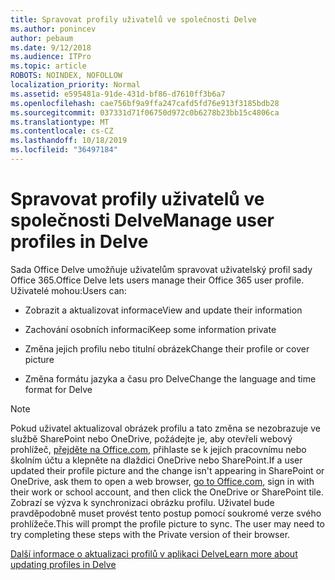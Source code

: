 ```yaml
---
title: Spravovat profily uživatelů ve společnosti Delve
ms.author: ponincev
author: pebaum
ms.date: 9/12/2018
ms.audience: ITPro
ms.topic: article
ROBOTS: NOINDEX, NOFOLLOW
localization_priority: Normal
ms.assetid: e595481a-91de-431d-bf86-d7610ff3b6a7
ms.openlocfilehash: cae756bf9a9ffa247cafd5fd76e913f3185bdb28
ms.sourcegitcommit: 037331d71f06750d972c0b6278b23bb15c4806ca
ms.translationtype: MT
ms.contentlocale: cs-CZ
ms.lasthandoff: 10/18/2019
ms.locfileid: "36497184"
---
```

# <a name="manage-user-profiles-in-delve"></a><span data-ttu-id="03a1a-102">Spravovat profily uživatelů ve společnosti Delve</span><span class="sxs-lookup"><span data-stu-id="03a1a-102">Manage user profiles in Delve</span></span>

<span data-ttu-id="03a1a-103">Sada Office Delve umožňuje uživatelům spravovat uživatelský profil sady Office 365.</span><span class="sxs-lookup"><span data-stu-id="03a1a-103">Office Delve lets users manage their Office 365 user profile.</span></span> <span data-ttu-id="03a1a-104">Uživatelé mohou:</span><span class="sxs-lookup"><span data-stu-id="03a1a-104">Users can:</span></span>
  
- <span data-ttu-id="03a1a-105">Zobrazit a aktualizovat informace</span><span class="sxs-lookup"><span data-stu-id="03a1a-105">View and update their information</span></span>
    
- <span data-ttu-id="03a1a-106">Zachování osobních informací</span><span class="sxs-lookup"><span data-stu-id="03a1a-106">Keep some information private</span></span>
    
- <span data-ttu-id="03a1a-107">Změna jejich profilu nebo titulní obrázek</span><span class="sxs-lookup"><span data-stu-id="03a1a-107">Change their profile or cover picture</span></span>
    
- <span data-ttu-id="03a1a-108">Změna formátu jazyka a času pro Delve</span><span class="sxs-lookup"><span data-stu-id="03a1a-108">Change the language and time format for Delve</span></span>
    
> [!NOTE]
> <span data-ttu-id="03a1a-109">Pokud uživatel aktualizoval obrázek profilu a tato změna se nezobrazuje ve službě SharePoint nebo OneDrive, požádejte je, aby otevřeli webový prohlížeč, [přejděte na Office.com](https://www.office.com), přihlaste se k jejich pracovnímu nebo školním účtu a klepněte na dlaždici OneDrive nebo SharePoint.</span><span class="sxs-lookup"><span data-stu-id="03a1a-109">If a user updated their profile picture and the change isn't appearing in SharePoint or OneDrive, ask them to open a web browser, [go to Office.com](https://www.office.com), sign in with their work or school account, and then click the OneDrive or SharePoint tile.</span></span> <span data-ttu-id="03a1a-110">Zobrazí se výzva k synchronizaci obrázku profilu. Uživatel bude pravděpodobně muset provést tento postup pomocí soukromé verze svého prohlížeče.</span><span class="sxs-lookup"><span data-stu-id="03a1a-110">This will prompt the profile picture to sync. The user may need to try completing these steps with the Private version of their browser.</span></span> 
  
[<span data-ttu-id="03a1a-111">Další informace o aktualizaci profilů v aplikaci Delve</span><span class="sxs-lookup"><span data-stu-id="03a1a-111">Learn more about updating profiles in Delve</span></span>](https://go.microsoft.com/fwlink/?linkid=735070)
  

